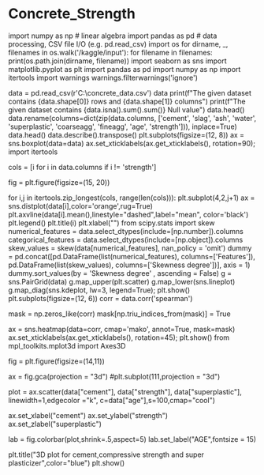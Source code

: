 # Concrete_Strength
import numpy as np # linear algebra
import pandas as pd # data processing, CSV file I/O (e.g. pd.read_csv)
import os
for dirname, _, filenames in os.walk('/kaggle/input'):
    for filename in filenames:
        print(os.path.join(dirname, filename))
import seaborn as sns
import matplotlib.pyplot as plt
import pandas as pd
import numpy as np
import itertools
import warnings
warnings.filterwarnings('ignore')

data = pd.read_csv(r'C:\concrete_data.csv')
data
print(f"The given dataset contains {data.shape[0]} rows and {data.shape[1]} columns")
print(f"The given dataset contains {data.isna().sum().sum()} Null value")
data.head()
data.rename(columns=dict(zip(data.columns, ['cement', 'slag', 'ash', 'water', 'superplastic', 'coarseagg',
       'fineagg', 'age', 'strength'])), inplace=True)
data.head()
data.describe().transpose()
plt.subplots(figsize=(12, 8))
ax = sns.boxplot(data=data)
ax.set_xticklabels(ax.get_xticklabels(), rotation=90);
import itertools

cols = [i for i in data.columns if i != 'strength']

fig = plt.figure(figsize=(15, 20))

for i,j in itertools.zip_longest(cols, range(len(cols))):
    plt.subplot(4,2,j+1)
    ax = sns.distplot(data[i],color='orange',rug=True)
    plt.axvline(data[i].mean(),linestyle="dashed",label="mean", color='black')
    plt.legend()
    plt.title(i)
    plt.xlabel("")
from scipy.stats import skew
numerical_features = data.select_dtypes(include=[np.number]).columns
categorical_features = data.select_dtypes(include=[np.object]).columns
skew_values = skew(data[numerical_features], nan_policy = 'omit')
dummy = pd.concat([pd.DataFrame(list(numerical_features), columns=['Features']), 
           pd.DataFrame(list(skew_values), columns=['Skewness degree'])], axis = 1)
dummy.sort_values(by = 'Skewness degree' , ascending = False)
g = sns.PairGrid(data)
g.map_upper(plt.scatter)
g.map_lower(sns.lineplot)
g.map_diag(sns.kdeplot, lw=3, legend=True);
plt.show()
plt.subplots(figsize=(12, 6))
corr = data.corr('spearman')

mask = np.zeros_like(corr)
mask[np.triu_indices_from(mask)] = True

ax = sns.heatmap(data=corr, cmap='mako', annot=True, mask=mask)
ax.set_xticklabels(ax.get_xticklabels(), rotation=45);
plt.show()
from mpl_toolkits.mplot3d import Axes3D

fig = plt.figure(figsize=(14,11))

ax  = fig.gca(projection = "3d")
#plt.subplot(111,projection = "3d") 

plot =  ax.scatter(data["cement"],
           data["strength"],
           data["superplastic"],
           linewidth=1,edgecolor ="k",
           c=data["age"],s=100,cmap="cool")

ax.set_xlabel("cement")
ax.set_ylabel("strength")
ax.set_zlabel("superplastic")

lab = fig.colorbar(plot,shrink=.5,aspect=5)
lab.set_label("AGE",fontsize = 15)

plt.title("3D plot for cement,compressive strength and super plasticizer",color="blue")
plt.show()
